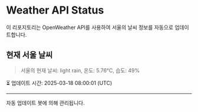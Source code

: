 
# Weather API Status

이 리포지토리는 OpenWeather API를 사용하여 서울의 날씨 정보를 자동으로 업데이트합니다.

## 현재 서울 날씨
> 서울의 현재 날씨: light rain, 온도: 5.76°C, 습도: 49%

⏳ 업데이트 시간: 2025-03-18 08:00:01 (UTC)

---
자동 업데이트 봇에 의해 관리됩니다.
